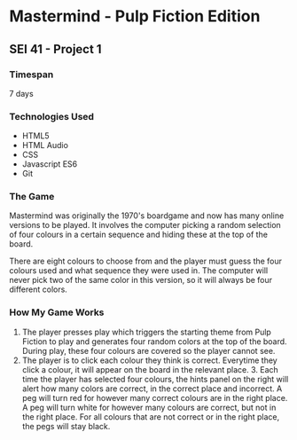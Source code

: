 # Mastermind - Pulp Fiction Edition
## SEI 41 - Project 1

### Timespan 
7 days

### Technologies Used
* HTML5
* HTML Audio
* CSS
* Javascript ES6
* Git

### The Game
Mastermind was originally the 1970's boardgame and now has many online versions to be played. It involves the computer picking a random selection of four colours in a certain sequence and hiding these at the top of the board. 

There are eight colours to choose from and the player must guess the four colours used and what sequence they were used in. The computer will never pick two of the same color in this version, so it will always be four different colors. 

### How My Game Works
1. The player presses play which triggers the starting theme from Pulp Fiction to play and generates four random colors at the top of the board. During play, these four colours are covered so the player cannot see. 
2. The player is to click each colour they think is correct. Everytime they click a colour, it will appear on the board in the relevant place. 
3. Each time the player has selected four colours, the hints panel on the right will alert how many colors are correct, in the correct place and incorrect. A peg will turn red for however many correct colours are in the right place. A peg will turn white for however many colours are correct, but not in the right place. For all colours that are not correct or in the right place, the pegs will stay black. 
